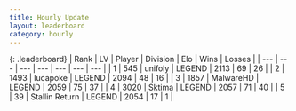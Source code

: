 ```yaml
---
title: Hourly Update
layout: leaderboard
category: hourly
---
```


{: .leaderboard}
| Rank | LV | Player | Division | Elo | Wins | Losses |
| --- | --- | --- | --- | --- | --- | --- |
| <span data-change="0">1</span> | 545 | <span title="ID: 750704">unifoly</span> | LEGEND | <span data-change="0">2113</span> | <span data-change="0">69</span> | <span data-change="0">26</span> |
| <span data-change="0">2</span> | 1493 | <span title="ID: 41925">lucapoke</span> | LEGEND | <span data-change="-16">2094</span> | <span data-change="2">48</span> | <span data-change="2">16</span> |
| <span data-change="0">3</span> | 1857 | <span title="ID: 261794">MalwareHD</span> | LEGEND | <span data-change="0">2059</span> | <span data-change="0">75</span> | <span data-change="0">37</span> |
| <span data-change="0">4</span> | 3020 | <span title="ID: 353063">Sktima</span> | LEGEND | <span data-change="0">2057</span> | <span data-change="0">71</span> | <span data-change="0">40</span> |
| <span data-change="0">5</span> | 39 | <span title="ID: 771612">Stallin Return</span> | LEGEND | <span data-change="0">2054</span> | <span data-change="0">17</span> | <span data-change="0">1</span> |